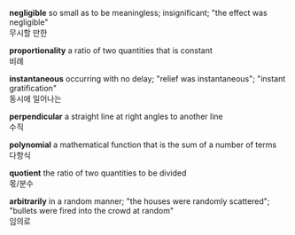 **negligible**
so small as to be meaningless; insignificant; "the effect was negligible"  
무시할 만한

**proportionality**
a ratio of two quantities that is constant  
비례

**instantaneous**
occurring with no delay; "relief was instantaneous"; "instant gratification"  
동시에 일어나는

**perpendicular**
a straight line at right angles to another line  
수직

**polynomial**
a mathematical function that is the sum of a number of terms  
다항식

**quotient**
the ratio of two quantities to be divided  
몫/분수

**arbitrarily**
in a random manner; "the houses were randomly scattered"; "bullets were fired into the crowd at random"  
임의로


